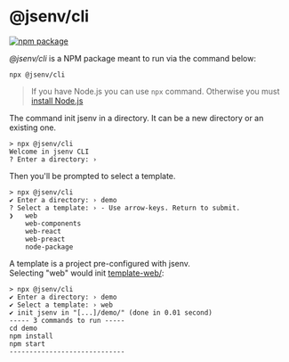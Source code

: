 # @jsenv/cli

[![npm package](https://img.shields.io/npm/v/@jsenv/cli.svg?logo=npm&label=package)](https://www.npmjs.com/package/@jsenv/cli)

_@jsenv/cli_ is a NPM package meant to run via the command below:

```console
npx @jsenv/cli
```

> If you have Node.js you can use  `npx` command. Otherwise you must [install Node.js](https://nodejs.org/en/download/package-manager)

The command init jsenv in a directory. It can be a new directory or an existing one.

```console
> npx @jsenv/cli
Welcome in jsenv CLI
? Enter a directory: ›
```

Then you'll be prompted to select a template.

```console
> npx @jsenv/cli
✔ Enter a directory: › demo
? Select a template: › - Use arrow-keys. Return to submit.
❯   web
    web-components
    web-react
    web-preact
    node-package
```

A template is a project pre-configured with jsenv.  
Selecting "web" would init [template-web/](./template-web/):

```console
> npx @jsenv/cli
✔ Enter a directory: › demo
✔ Select a template: › web
✔ init jsenv in "[...]/demo/" (done in 0.01 second)
----- 3 commands to run -----
cd demo
npm install
npm start
-----------------------------
```
